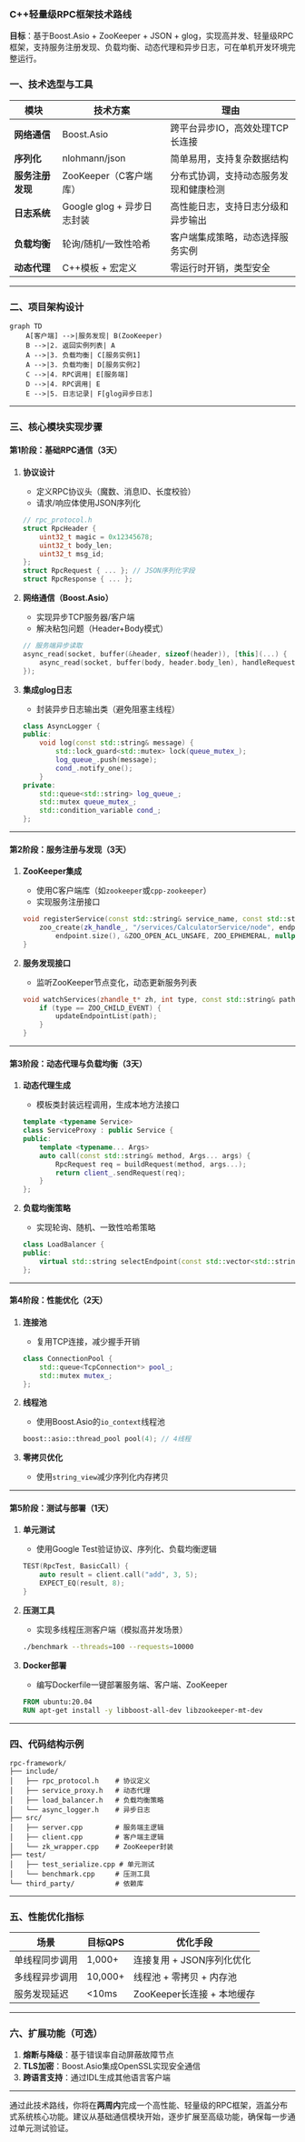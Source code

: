 

### **C++轻量级RPC框架技术路线**  
**目标**：基于Boost.Asio + ZooKeeper + JSON + glog，实现高并发、轻量级RPC框架，支持服务注册发现、负载均衡、动态代理和异步日志，可在单机开发环境完整运行。


### **一、技术选型与工具**
| 模块                | 技术方案                          | 理由                                                                 |
|---------------------|----------------------------------|----------------------------------------------------------------------|
| **网络通信**        | Boost.Asio                      | 跨平台异步IO，高效处理TCP长连接                                      |
| **序列化**          | nlohmann/json                   | 简单易用，支持复杂数据结构                                           |
| **服务注册发现**    | ZooKeeper（C客户端库）           | 分布式协调，支持动态服务发现和健康检测                                 |
| **日志系统**        | Google glog + 异步日志封装       | 高性能日志，支持日志分级和异步输出                                   |
| **负载均衡**        | 轮询/随机/一致性哈希             | 客户端集成策略，动态选择服务实例                                      |
| **动态代理**        | C++模板 + 宏定义                 | 零运行时开销，类型安全                                               |

---

### **二、项目架构设计**
```mermaid
graph TD
    A[客户端] -->|服务发现| B(ZooKeeper)
    B -->|2. 返回实例列表| A
    A -->|3. 负载均衡| C[服务实例1]
    A -->|3. 负载均衡| D[服务实例2]
    C -->|4. RPC调用| E[服务端]
    D -->|4. RPC调用| E
    E -->|5. 日志记录| F[glog异步日志]
```

---

### **三、核心模块实现步骤**  
#### **第1阶段：基础RPC通信（3天）**
1. **协议设计**  
   - 定义RPC协议头（魔数、消息ID、长度校验）  
   - 请求/响应体使用JSON序列化  
   ```cpp
   // rpc_protocol.h
   struct RpcHeader {
       uint32_t magic = 0x12345678;
       uint32_t body_len;
       uint32_t msg_id;
   };
   struct RpcRequest { ... }; // JSON序列化字段
   struct RpcResponse { ... };
   ```

2. **网络通信（Boost.Asio）**  
   - 实现异步TCP服务器/客户端  
   - 解决粘包问题（Header+Body模式）  
   ```cpp
   // 服务端异步读取
   async_read(socket, buffer(&header, sizeof(header)), [this](...) {
       async_read(socket, buffer(body, header.body_len), handleRequest);
   });
   ```

3. **集成glog日志**  
   - 封装异步日志输出类（避免阻塞主线程）  
   ```cpp
   class AsyncLogger {
   public:
       void log(const std::string& message) {
           std::lock_guard<std::mutex> lock(queue_mutex_);
           log_queue_.push(message);
           cond_.notify_one();
       }
   private:
       std::queue<std::string> log_queue_;
       std::mutex queue_mutex_;
       std::condition_variable cond_;
   };
   ```

---

#### **第2阶段：服务注册与发现（3天）**
1. **ZooKeeper集成**  
   - 使用C客户端库（如`zookeeper`或`cpp-zookeeper`）  
   - 实现服务注册接口  
   ```cpp
   void registerService(const std::string& service_name, const std::string& endpoint) {
       zoo_create(zk_handle_, "/services/CalculatorService/node", endpoint.c_str(), 
           endpoint.size(), &ZOO_OPEN_ACL_UNSAFE, ZOO_EPHEMERAL, nullptr, 0);
   }
   ```

2. **服务发现接口**  
   - 监听ZooKeeper节点变化，动态更新服务列表  
   ```cpp
   void watchServices(zhandle_t* zh, int type, const std::string& path) {
       if (type == ZOO_CHILD_EVENT) {
           updateEndpointList(path);
       }
   }
   ```

---

#### **第3阶段：动态代理与负载均衡（3天）**
1. **动态代理生成**  
   - 模板类封装远程调用，生成本地方法接口  
   ```cpp
   template <typename Service>
   class ServiceProxy : public Service {
   public:
       template <typename... Args>
       auto call(const std::string& method, Args... args) {
           RpcRequest req = buildRequest(method, args...);
           return client_.sendRequest(req);
       }
   };
   ```

2. **负载均衡策略**  
   - 实现轮询、随机、一致性哈希策略  
   ```cpp
   class LoadBalancer {
   public:
       virtual std::string selectEndpoint(const std::vector<std::string>& endpoints) = 0;
   };
   ```

---

#### **第4阶段：性能优化（2天）**
1. **连接池**  
   - 复用TCP连接，减少握手开销  
   ```cpp
   class ConnectionPool {
       std::queue<TcpConnection*> pool_;
       std::mutex mutex_;
   };
   ```

2. **线程池**  
   - 使用Boost.Asio的`io_context`线程池  
   ```cpp
   boost::asio::thread_pool pool(4); // 4线程
   ```

3. **零拷贝优化**  
   - 使用`string_view`减少序列化内存拷贝  

---

#### **第5阶段：测试与部署（1天）**
1. **单元测试**  
   - 使用Google Test验证协议、序列化、负载均衡逻辑  
   ```cpp
   TEST(RpcTest, BasicCall) {
       auto result = client.call("add", 3, 5);
       EXPECT_EQ(result, 8);
   }
   ```

2. **压测工具**  
   - 实现多线程压测客户端（模拟高并发场景）  
   ```bash
   ./benchmark --threads=100 --requests=10000
   ```

3. **Docker部署**  
   - 编写Dockerfile一键部署服务端、客户端、ZooKeeper  
   ```dockerfile
   FROM ubuntu:20.04
   RUN apt-get install -y libboost-all-dev libzookeeper-mt-dev
   ```

---

### **四、代码结构示例**
```
rpc-framework/
├── include/
│   ├── rpc_protocol.h    # 协议定义
│   ├── service_proxy.h   # 动态代理
│   ├── load_balancer.h   # 负载均衡策略
│   └── async_logger.h    # 异步日志
├── src/
│   ├── server.cpp        # 服务端主逻辑
│   ├── client.cpp        # 客户端主逻辑
│   └── zk_wrapper.cpp    # ZooKeeper封装
├── test/
│   ├── test_serialize.cpp # 单元测试
│   └── benchmark.cpp     # 压测工具
└── third_party/          # 依赖库
```

---

### **五、性能优化指标**
| 场景                | 目标QPS  | 优化手段                          |
|---------------------|---------|----------------------------------|
| 单线程同步调用       | 1,000+  | 连接复用 + JSON序列化优化          |
| 多线程异步调用       | 10,000+ | 线程池 + 零拷贝 + 内存池           |
| 服务发现延迟         | <10ms   | ZooKeeper长连接 + 本地缓存         |

---

### **六、扩展功能（可选）**
1. **熔断与降级**：基于错误率自动屏蔽故障节点  
2. **TLS加密**：Boost.Asio集成OpenSSL实现安全通信  
3. **跨语言支持**：通过IDL生成其他语言客户端  

---

通过此技术路线，你将在**两周内**完成一个高性能、轻量级的RPC框架，涵盖分布式系统核心功能。建议从基础通信模块开始，逐步扩展至高级功能，确保每一步通过单元测试验证。
